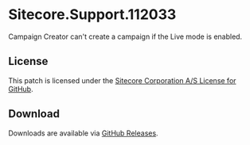 # Sitecore.Support.112033
Campaign Creator can't create a campaign if the Live mode is enabled.

## License  
This patch is licensed under the [Sitecore Corporation A/S License for GitHub](https://github.com/sitecoresupport/Sitecore.Support.112033/blob/master/LICENSE).  

## Download  
Downloads are available via [GitHub Releases](https://github.com/sitecoresupport/Sitecore.Support.112033/releases).  
